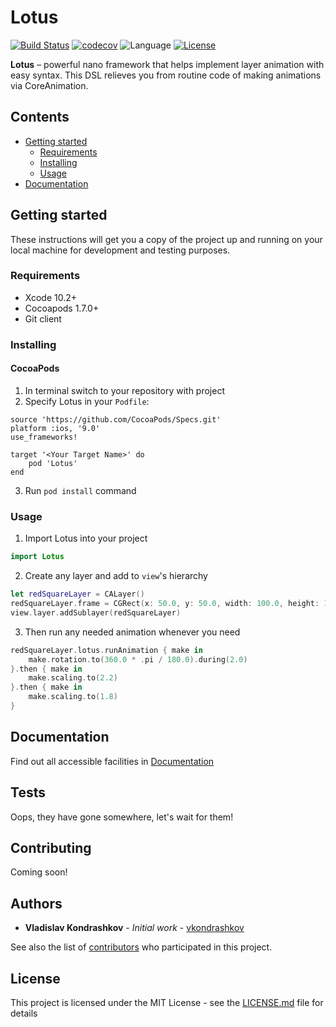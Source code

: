 # Lotus
[![Build Status](https://travis-ci.org/vkondrashkov/lotus.svg?branch=develop)](https://travis-ci.org/vkondrashkov/lotus)
[![codecov](https://codecov.io/gh/vkondrashkov/lotus/branch/develop/graph/badge.svg)](https://codecov.io/gh/vkondrashkov/lotus)
![Language](https://img.shields.io/badge/swift-5-orange.svg)
[![License](https://img.shields.io/github/license/vkondrashkov/lotus.svg)](https://github.com/vkondrashkov/lotus/blob/develop/LICENSE)

__Lotus__ – powerful nano framework that helps implement layer animation with easy syntax. This DSL relieves you from routine code of making animations via CoreAnimation.

## Contents
- [Getting started](#getting_started)
    - [Requirements](#requirements)
    - [Installing](#installing)
    - [Usage](#usage)
- [Documentation](#documentation)

## Getting started
These instructions will get you a copy of the project up and running on your local machine for development and testing purposes.

### Requirements 
- Xcode 10.2+
- Cocoapods 1.7.0+
- Git client

### Installing
#### CocoaPods
1. In terminal switch to your repository with project
2. Specify Lotus in your `Podfile`:
```
source 'https://github.com/CocoaPods/Specs.git'
platform :ios, '9.0'
use_frameworks!

target '<Your Target Name>' do
    pod 'Lotus'
end
```
3. Run `pod install` command

### Usage
1. Import Lotus into your project
```Swift
import Lotus
```
2. Create any layer and add to `view`'s hierarchy 
```Swift
let redSquareLayer = CALayer()
redSquareLayer.frame = CGRect(x: 50.0, y: 50.0, width: 100.0, height: 100.0)
view.layer.addSublayer(redSquareLayer)
```
3. Then run any needed animation whenever you need
```Swift
redSquareLayer.lotus.runAnimation { make in
    make.rotation.to(360.0 * .pi / 180.0).during(2.0)
}.then { make in
    make.scaling.to(2.2)
}.then { make in
    make.scaling.to(1.8)
}
```

## Documentation
Find out all accessible facilities in [Documentation](https://github.com/vkondrashkov/lotus/wiki/Documentation)

## Tests
Oops, they have gone somewhere, let's wait for them!

## Contributing
Coming soon!

## Authors
- __Vladislav Kondrashkov__ - _Initial work_ - [vkondrashkov](https://github.com/vkondrashkov "Vladislav Kondrashkov")

See also the list of [contributors](https://github.com/vkondrashkov/lotus/graphs/contributors "Contributors") who participated in this project.

## License
This project is licensed under the MIT License - see the [LICENSE.md](https://github.com/vkondrashkov/ListenTo-iOS/blob/develop/LICENSE "MIT License") file for details
